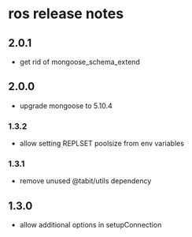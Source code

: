 # ros release notes

## 2.0.1
* get rid of mongoose_schema_extend

## 2.0.0
* upgrade mongoose to 5.10.4

### 1.3.2
* allow setting REPLSET poolsize from env variables

### 1.3.1
* remove unused @tabit/utils dependency

## 1.3.0
* allow additional options in setupConnection